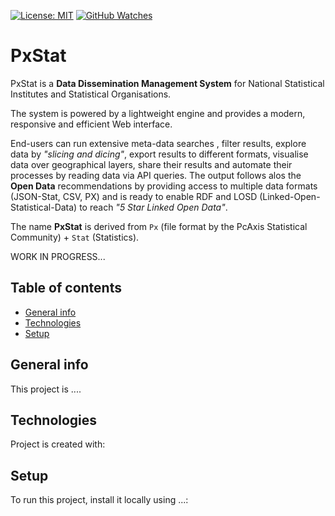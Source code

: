 
[![License: MIT](https://img.shields.io/badge/License-MIT-yellow.svg)](https://opensource.org/licenses/MIT)
[![GitHub Watches](https://img.shields.io/github/watchers/goncaloperes/Project-CodeIgniter-CMS.svg?style=social&label=Watch&maxAge=2592000)](https://github.com/goncaloperes/Project-CodeIgniter-CMS/watchers)

# PxStat
PxStat is a **Data Dissemination Management System** for National Statistical Institutes and Statistical Organisations.

The system is powered by a lightweight engine and provides a modern, responsive and efficient Web interface. 

End-users can run extensive meta-data searches , filter results, explore data by _"slicing and dicing"_, export results to different formats, visualise data over geographical layers, share their results and automate their processes by reading data via API queries. 
The output follows alos the **Open Data** recommendations by providing access to multiple data formats (JSON-Stat, CSV, PX) and is ready to enable RDF and LOSD (Linked-Open-Statistical-Data) to reach _"5 Star Linked Open Data"_.


The name **PxStat** is derived from `Px` (file format by the PcAxis Statistical Community) + `Stat` (Statistics).


WORK IN PROGRESS...


## Table of contents
* [General info](#general-info)
* [Technologies](#technologies)
* [Setup](#setup)

## General info
This project is ....
	
## Technologies
Project is created with:

	
## Setup
To run this project, install it locally using ...:

```

```
